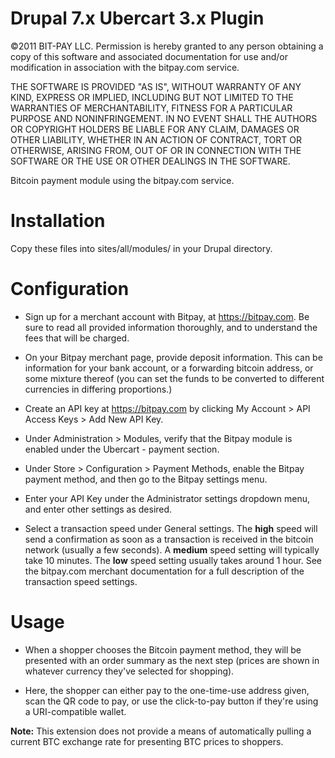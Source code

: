 Drupal 7.x Ubercart 3.x Plugin
==============================

©2011 BIT-PAY LLC. Permission is hereby granted to any person obtaining a copy of this software and associated documentation for use and/or modification in association with the bitpay.com service.

THE SOFTWARE IS PROVIDED "AS IS", WITHOUT WARRANTY OF ANY KIND, EXPRESS OR IMPLIED, INCLUDING BUT NOT LIMITED TO THE WARRANTIES OF MERCHANTABILITY, FITNESS FOR A PARTICULAR PURPOSE AND NONINFRINGEMENT. IN NO EVENT SHALL THE AUTHORS OR COPYRIGHT HOLDERS BE LIABLE FOR ANY CLAIM, DAMAGES OR OTHER LIABILITY, WHETHER IN AN ACTION OF CONTRACT, TORT OR OTHERWISE, ARISING FROM, OUT OF OR IN CONNECTION WITH THE SOFTWARE OR THE USE OR OTHER DEALINGS IN THE SOFTWARE.

Bitcoin payment module using the bitpay.com service.


Installation
============

Copy these files into sites/all/modules/ in your Drupal directory.


Configuration
=============

+ Sign up for a merchant account with Bitpay, at https://bitpay.com. Be sure to read all provided information thoroughly, and to understand the fees that will be charged.

+ On your Bitpay merchant page, provide deposit information. This can be information for your bank account, or a forwarding bitcoin address, or some mixture thereof (you can set the funds to be converted to different currencies in differing proportions.)

+ Create an API key at https://bitpay.com by clicking My Account > API Access Keys > Add New API Key.

+ Under Administration > Modules, verify that the Bitpay module is enabled under the Ubercart - payment section.

+ Under Store > Configuration > Payment Methods, enable the Bitpay payment method, and then go to the Bitpay settings menu.

+ Enter your API Key under the Administrator settings dropdown menu, and enter other settings as desired.

+ Select a transaction speed under General settings. The **high** speed will send a confirmation as soon as a transaction is received in the bitcoin network (usually a few seconds). A **medium** speed setting will typically take 10 minutes. The **low** speed setting usually takes around 1 hour. See the bitpay.com merchant documentation for a full description of the transaction speed settings.


Usage
=====

+ When a shopper chooses the Bitcoin payment method, they will be presented with an order summary as the next step (prices are shown in whatever currency they've selected for shopping). 

+ Here, the shopper can either pay to the one-time-use address given, scan the QR code to pay, or use the click-to-pay button if they're using a URI-compatible wallet. 

**Note:** This extension does not provide a means of automatically pulling a current BTC exchange rate for presenting BTC prices to shoppers.
